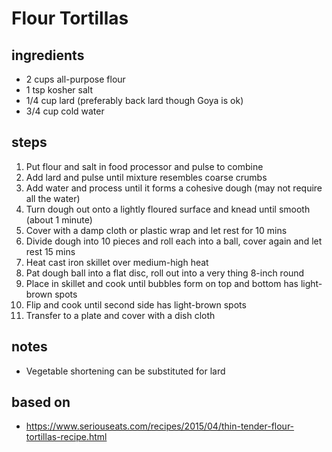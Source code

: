 # Flour Tortillas

## ingredients
* 2 cups all-purpose flour  
* 1 tsp kosher salt  
* 1/4 cup lard (preferably back lard though Goya is ok)  
* 3/4 cup cold water  

## steps
1. Put flour and salt in food processor and pulse to combine  
2. Add lard and pulse until mixture resembles coarse crumbs  
3. Add water and process until it forms a cohesive dough (may not require all the water)  
4. Turn dough out onto a lightly floured surface and knead until smooth (about 1 minute)  
5. Cover with a damp cloth or plastic wrap and let rest for 10 mins  
6. Divide dough into 10 pieces and roll each into a ball, cover again and let rest 15 mins  
7. Heat cast iron skillet over medium-high heat  
8. Pat dough ball into a flat disc, roll out into a very thing 8-inch round  
9. Place in skillet and cook until bubbles form on top and bottom has light-brown spots  
10. Flip and cook until second side has light-brown spots  
11. Transfer to a plate and cover with a dish cloth  

## notes
* Vegetable shortening can be substituted for lard  

## based on
* https://www.seriouseats.com/recipes/2015/04/thin-tender-flour-tortillas-recipe.html

